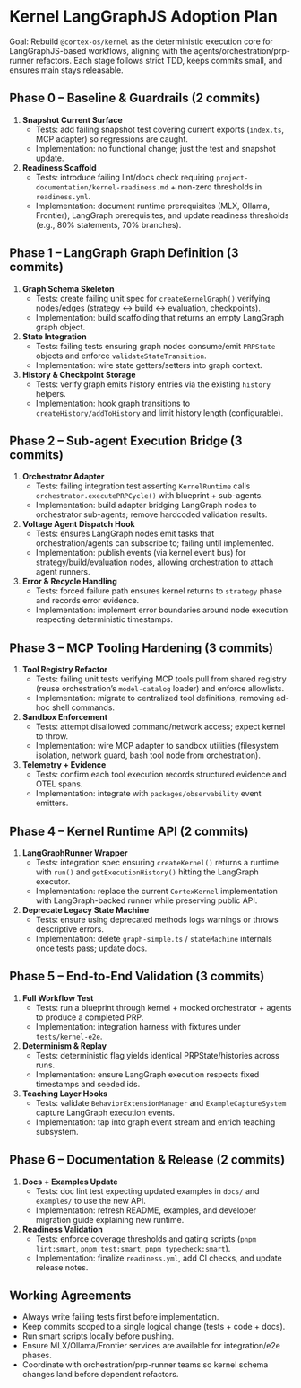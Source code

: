 # Kernel LangGraphJS Adoption Plan

Goal: Rebuild `@cortex-os/kernel` as the deterministic execution core for LangGraphJS-based workflows, aligning with the agents/orchestration/prp-runner refactors. Each stage follows strict TDD, keeps commits small, and ensures main stays releasable.

## Phase 0 – Baseline & Guardrails (2 commits)
1. **Snapshot Current Surface**
   - Tests: add failing snapshot test covering current exports (`index.ts`, MCP adapter) so regressions are caught.
   - Implementation: no functional change; just the test and snapshot update.
2. **Readiness Scaffold**
   - Tests: introduce failing lint/docs check requiring `project-documentation/kernel-readiness.md` + non-zero thresholds in `readiness.yml`.
   - Implementation: document runtime prerequisites (MLX, Ollama, Frontier), LangGraph prerequisites, and update readiness thresholds (e.g., 80% statements, 70% branches).

## Phase 1 – LangGraph Graph Definition (3 commits)
1. **Graph Schema Skeleton**
   - Tests: create failing unit spec for `createKernelGraph()` verifying nodes/edges (strategy ↔ build ↔ evaluation, checkpoints).
   - Implementation: build scaffolding that returns an empty LangGraph graph object.
2. **State Integration**
   - Tests: failing tests ensuring graph nodes consume/emit `PRPState` objects and enforce `validateStateTransition`.
   - Implementation: wire state getters/setters into graph context.
3. **History & Checkpoint Storage**
   - Tests: verify graph emits history entries via the existing `history` helpers.
   - Implementation: hook graph transitions to `createHistory/addToHistory` and limit history length (configurable).

## Phase 2 – Sub-agent Execution Bridge (3 commits)
1. **Orchestrator Adapter**
   - Tests: failing integration test asserting `KernelRuntime` calls `orchestrator.executePRPCycle()` with blueprint + sub-agents.
   - Implementation: build adapter bridging LangGraph nodes to orchestrator sub-agents; remove hardcoded validation results.
2. **Voltage Agent Dispatch Hook**
   - Tests: ensures LangGraph nodes emit tasks that orchestration/agents can subscribe to; failing until implemented.
   - Implementation: publish events (via kernel event bus) for strategy/build/evaluation nodes, allowing orchestration to attach agent runners.
3. **Error & Recycle Handling**
   - Tests: forced failure path ensures kernel returns to `strategy` phase and records error evidence.
   - Implementation: implement error boundaries around node execution respecting deterministic timestamps.

## Phase 3 – MCP Tooling Hardening (3 commits)
1. **Tool Registry Refactor**
   - Tests: failing unit tests verifying MCP tools pull from shared registry (reuse orchestration’s `model-catalog` loader) and enforce allowlists.
   - Implementation: migrate to centralized tool definitions, removing ad-hoc shell commands.
2. **Sandbox Enforcement**
   - Tests: attempt disallowed command/network access; expect kernel to throw.
   - Implementation: wire MCP adapter to sandbox utilities (filesystem isolation, network guard, bash tool node from orchestration).
3. **Telemetry + Evidence**
   - Tests: confirm each tool execution records structured evidence and OTEL spans.
   - Implementation: integrate with `packages/observability` event emitters.

## Phase 4 – Kernel Runtime API (2 commits)
1. **LangGraphRunner Wrapper**
   - Tests: integration spec ensuring `createKernel()` returns a runtime with `run()` and `getExecutionHistory()` hitting the LangGraph executor.
   - Implementation: replace the current `CortexKernel` implementation with LangGraph-backed runner while preserving public API.
2. **Deprecate Legacy State Machine**
   - Tests: ensure using deprecated methods logs warnings or throws descriptive errors.
   - Implementation: delete `graph-simple.ts` / `stateMachine` internals once tests pass; update docs.

## Phase 5 – End-to-End Validation (3 commits)
1. **Full Workflow Test**
   - Tests: run a blueprint through kernel + mocked orchestrator + agents to produce a completed PRP.
   - Implementation: integration harness with fixtures under `tests/kernel-e2e`.
2. **Determinism & Replay**
   - Tests: deterministic flag yields identical PRPState/histories across runs.
   - Implementation: ensure LangGraph execution respects fixed timestamps and seeded ids.
3. **Teaching Layer Hooks**
   - Tests: validate `BehaviorExtensionManager` and `ExampleCaptureSystem` capture LangGraph execution events.
   - Implementation: tap into graph event stream and enrich teaching subsystem.

## Phase 6 – Documentation & Release (2 commits)
1. **Docs + Examples Update**
   - Tests: doc lint test expecting updated examples in `docs/` and `examples/` to use the new API.
   - Implementation: refresh README, examples, and developer migration guide explaining new runtime.
2. **Readiness Validation**
   - Tests: enforce coverage thresholds and gating scripts (`pnpm lint:smart`, `pnpm test:smart`, `pnpm typecheck:smart`).
   - Implementation: finalize `readiness.yml`, add CI checks, and update release notes.

## Working Agreements
- Always write failing tests first before implementation.
- Keep commits scoped to a single logical change (tests + code + docs).
- Run smart scripts locally before pushing.
- Ensure MLX/Ollama/Frontier services are available for integration/e2e phases.
- Coordinate with orchestration/prp-runner teams so kernel schema changes land before dependent refactors.

